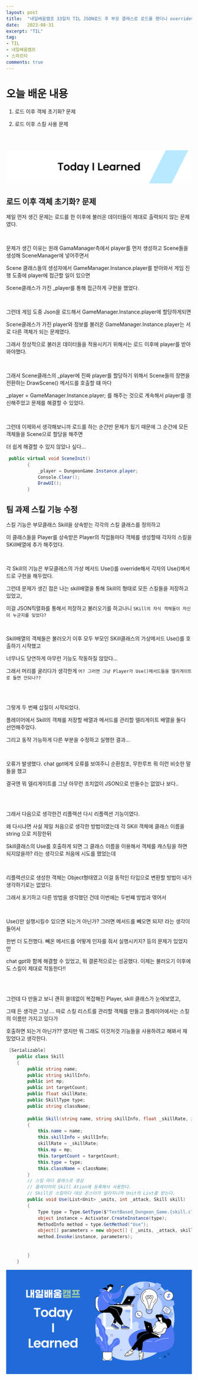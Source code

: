 ```yaml
---
layout: post
title:  "내일배움캠프 33일차 TIL JSON로드 후 부모 클래스로 로드를 했더니 override에 문제가 생겼다."
date:   2023-08-31
excerpt: "TIL"
tag:
- TIL
- 내일배움캠프
- 스파르타
comments: true
---
```


# 오늘 배운 내용

1. 로드 이후 객체 초기화? 문제

2. 로드 이후 스킬 사용 문제
   
<br/>
<br/>

![nbcbanner](/assets/img/TILbanner.png)

## 로드 이후 객체 초기화? 문제

제일 먼저 생긴 문제는 로드를 한 이후에 불러온 데이터들이 제대로 출력되지 않는 문제였다.

<br/>

문제가 생긴 이유는 원래 GamaManager측에서 player를 먼저 생성하고 Scene들을 생성해 SceneManager에 넣어주면서

Scene 클래스들의 생성자에서 GameManager.Instance.player를 받아와서 게임 진행 도중에 player에 접근할 일이 있으면

Scene클래스가 가진 _player를 통해 접근하게 구현을 했었다.

<br/>

그런데 게임 도중 Json을 로드해서 GameManager.Instance.player에 할당하게되면 

Scene클래스가 가진 player와 정보를 불러온 GameManager.Instance.player는 서로 다른 객체가 되는 문제였다.

그래서 정상적으로 불러온 데이터들을 적용시키기 위해서는 로드 이후에 player를 받아와야했다.

<br/>

그래서 Scene클래스의 _player에 진짜 player를 할당하기 위해서 Scene들의 장면을 전환하는 DrawScene() 메서드를 호출할 떄 마다

_player = GameManager.Instance.player; 를 해주는 것으로 계속해서 player를 갱신해주었고 문제를 해결할 수 있었다.

<br/>

그런데 이제와서 생각해보니까 로드를 하는 순간만 문제가 됬기 때문에 그 순간에 모든 객체들을 Scene으로 할당을 해주면 

더 쉽게 해결할 수 있지 않았나 싶다...

```cs
 public virtual void SceneInit() 
        {
            _player = DungeonGame.Instance.player;
            Console.Clear();
            DrawUI();
        }

```

## 팀 과제 스킬 기능 수정

스킬 기능은 부모클래스 Skill을 상속받는 각각의 스킬 클래스를 정의하고

이 클래스들을 Player를 상속받은 Player의 직업들마다 객체를 생성할때 각자의 스킬을 SKill배열에 추가 해주었다.

<br/>

각 Skill의 기능은 부모클래스의 가상 메서드 Use()를 override해서 각자의 Use()메서드로 구현을 해두었다.

그런데 문제가 생긴 점은 나는 skill배열을 통해 Skill의 형태로 모든 스킬들을 저장하고 있었고,

이걸 JSON직렬화를 통해서 저장하고 불러오기를 하고나니 `SKill의 자식 객체들이 자신이 누군지를 잊었다?`

<br/>

Skill배열의 객체들은 불러오기 이후 모두 부모인 SKill클래스의 가상메서드 Use()를 호출하기 시작했고 

너무나도 당연하게 아무런 기능도 작동하질 않았다...

그래서 머리를 굴리다가 생각한게 `어? 그러면 그냥 Player가 Use()메서드들을 델리게이트로 들면 안되나??`

<br/>
<br/>

그렇게 두 번째 삽질이 시작되었다.

플레이어에서 Skill의 객체를 저장할 배열과 메서드를 관리할 델리게이트 배열을 둘다 선언해주었다.

그리고 동작 가능하게 다른 부분을 수정하고 실행한 결과...

<br/>

오류가 발생했다. chat gpt에게 오류를 보여주니 순환참조, 무한루프 뭐 이런 비슷한 말들을 했고

결국엔 뭐 델리게이트를 그냥 아무런 조치없이 JSON으로 만들수는 없었나 보다..

<br/>
<br/>

그래서 다음으로 생각한건 리플렉션 다시 리플렉션 기능이였다.

왜 다시냐면 사실 제일 처음으로 생각한 방법이였는데 각 SKill 객체에 클래스 이름을 string 으로 저장한뒤

Skill클래스의 Use를 호출하게 되면 그 클래스 이름을 이용해서 객체를 캐스팅을 하면 되지않을까? 라는 생각으로 처음에 시도를 했었는데

<br/>

리플렉션으로 생성한 객체는 Object형태였고 이걸 동적인 타입으로 변환할 방법이 내가 생각하기로는 없었다.

그래서 포기하고 다른 방법을 생각했던 건데 이번에는 두번쨰 방법과 엮어서

<br/>

Use()만 실행시킬수 있으면 되는거 아닌가? 그러면 메서드를 빼오면 되지! 라는 생각이 들어서

한번 더 도전했다. 빼온 메서드를 어떻게 인자를 줘서 실행시키지? 등의 문제가 있었지만

chat gpt와 함께 해결할 수 있었고, 뭐 결론적으로는 성공했다. 이제는 불러오기 이후에도 스킬이 제대로 작동한다!!

<br/>
<br/>

그런데 다 만들고 보니 괜히 쓸데없이 복잡해진 Player, skill 클래스가 눈에보였고,

그때 든 생각은 그냥.... 따로 스킬 리스트를 관리할 객체를 만들고 플레이어에서는 스킬의 이름만 가지고 있다가

호출하면 되는거 아닌가?? 였지만 뭐 그래도 이것저것 기능들을 사용하려고 해봐서 재밌었다고 생각한다.

```cs
 [Serializable]
    public class Skill
    {
        public string name;
        public string skillInfo;
        public int mp;
        public int targetCount;
        public float skillRate;
        public SkillType type;
        public string className;

        public Skill(string name, string skillInfo, float _skillRate, int mp, int targetCount, SkillType type, string className)
        {
            this.name = name;
            this.skillInfo = skillInfo;
            skillRate = _skillRate;
            this.mp = mp;
            this.targetCount = targetCount;
            this.type = type;
            this.className = className;
        }
        // 스킬 마다 클래스로 생성
        // 플레이어의 Skill Ation에 등록해서 사용한다.
        // Skill은 스킬마다 대상 몬스터가 달라지니까 Unit의 List를 받는다.
        public void Use(List<Unit> _units, int _attack, Skill skill)
        {
            Type type = Type.GetType($"TextBased_Dungeon_Game.{skill.className}");
            object instance = Activator.CreateInstance(type);
            MethodInfo method = type.GetMethod("Use");
            object[] parameters = new object[] { _units, _attack, skill };
            method.Invoke(instance, parameters);


        }
    }
```


![nbcthumbnail](/assets/img/thumbnail-image.png)